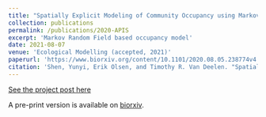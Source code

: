 ```yaml
---
title: "Spatially Explicit Modeling of Community Occupancy using Markov Random Field Models with Imperfect Observation: Mesocarnivores in Apostle Islands National Lakeshore."
collection: publications
permalink: /publications/2020-APIS
excerpt: 'Markov Random Field based occupancy model'
date: 2021-08-07
venue: 'Ecological Modelling (accepted, 2021)'
paperurl: 'https://www.biorxiv.org/content/10.1101/2020.08.05.238774v4'
citation: 'Shen, Yunyi, Erik Olsen, and Timothy R. Van Deelen. "Spatially Explicit Modeling of Community Occupancy using Markov Random Field Models with Imperfect Observation: Mesocarnivores in Apostle Islands National Lakeshore." Ecological Modelling (2021, accpeted).'
---
```


[See the project post here](https://YunyiShen.github.io/research/2019-IsingOccu)

A pre-print version is available on [biorxiv](https://www.biorxiv.org/content/10.1101/2020.08.05.238774v4). 